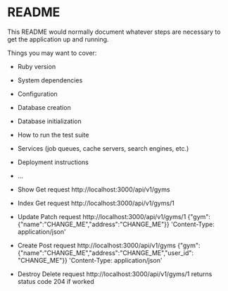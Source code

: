 # README

This README would normally document whatever steps are necessary to get the
application up and running.

Things you may want to cover:

* Ruby version

* System dependencies

* Configuration

* Database creation

* Database initialization

* How to run the test suite

* Services (job queues, cache servers, search engines, etc.)

* Deployment instructions

* ...


* Show Get request http://localhost:3000/api/v1/gyms

* Index Get request http://localhost:3000/api/v1/gyms/1

* Update Patch request http://localhost:3000/api/v1/gyms/1 {"gym":{"name":"CHANGE_ME","address":"CHANGE_ME"}} 'Content-Type: application/json'

* Create Post request http://localhost:3000/api/v1/gyms {"gym":{"name":"CHANGE_ME","address":"CHANGE_ME","user_id": "CHANGE_ME"}} 'Content-Type: application/json'

* Destroy Delete request http://localhost:3000/api/v1/gyms/1 returns status code 204 if worked
